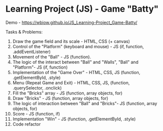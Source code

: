 ﻿# Learning Project (JS) - Game "Batty"

Demo - https://wbiow.github.io/JS_Learning-Project_Game-Batty/


Tasks & Problems:
1. Draw the game field and its scale - HTML, CSS (+ canvas)
2. Control of the "Platform" (keyboard and mouse) - JS (if, function, .addEventListener)
3. Movement of the "Ball" - JS (function).
4. The logic of the interact between "Ball" and "Walls", "Ball" and "Platform"- JS (if, function) 
5. Implementation of the "Game Over" - HTML, CSS, JS (function, .getElementById, .style)
6. Menu (Repeat Game and Exit) - HTML, CSS, JS, (function,  .querySelector, .onclick)
7. Fill the "Bricks" array - JS (function,  array objects, for)
8. Draw "Bricks" - JS (function,  array objects, for)
9. The logic of interaction between "Ball" and "Bricks"- JS (function,  array objects, for)
10. Score - JS (function, if)
11. Implementation "Win" - JS (function, .getElementById, .style)
12. Code refactor